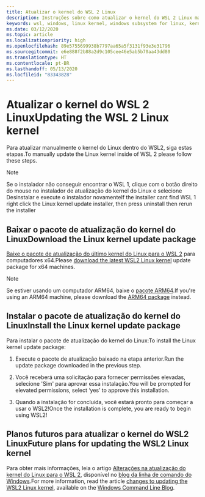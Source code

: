```yaml
---
title: Atualizar o kernel do WSL 2 Linux
description: Instruções sobre como atualizar o kernel do WSL 2 Linux manualmente
keywords: wsl, windows, linux kernel, windows subsystem for linux, kernel
ms.date: 03/12/2020
ms.topic: article
ms.localizationpriority: high
ms.openlocfilehash: 89e5755699938b7797aa65a5f3131f93e3e31796
ms.sourcegitcommit: e6e888f2b88a2d9c105cee46e5ab5b70aa43dd80
ms.translationtype: HT
ms.contentlocale: pt-BR
ms.lasthandoff: 05/13/2020
ms.locfileid: "83343828"
---
```

# <a name="updating-the-wsl-2-linux-kernel"></a><span data-ttu-id="55c96-104">Atualizar o kernel do WSL 2 Linux</span><span class="sxs-lookup"><span data-stu-id="55c96-104">Updating the WSL 2 Linux kernel</span></span>

<span data-ttu-id="55c96-105">Para atualizar manualmente o kernel do Linux dentro do WSL2, siga estas etapas.</span><span class="sxs-lookup"><span data-stu-id="55c96-105">To manually update the Linux kernel inside of WSL 2 please follow these steps.</span></span>

> [!NOTE] 
> <span data-ttu-id="55c96-106">Se o instalador não conseguir encontrar o WSL 1, clique com o botão direito do mouse no instalador de atualização do kernel do Linux e selecione Desinstalar e execute o instalador novamente</span><span class="sxs-lookup"><span data-stu-id="55c96-106">If the installer cant find WSL 1 right click the Linux kernel update installer, then press uninstall then rerun the installer</span></span>

## <a name="download-the-linux-kernel-update-package"></a><span data-ttu-id="55c96-107">Baixar o pacote de atualização do kernel do Linux</span><span class="sxs-lookup"><span data-stu-id="55c96-107">Download the Linux kernel update package</span></span>

<span data-ttu-id="55c96-108">[Baixe o pacote de atualização do último kernel do Linux para o WSL 2](https://wslstorestorage.blob.core.windows.net/wslblob/wsl_update_x64.msi) para computadores x64.</span><span class="sxs-lookup"><span data-stu-id="55c96-108">Please [download the latest WSL2 Linux kernel](https://wslstorestorage.blob.core.windows.net/wslblob/wsl_update_x64.msi) update package for x64 machines.</span></span>

> [!NOTE]
> <span data-ttu-id="55c96-109">Se estiver usando um computador ARM64, baixe o [pacote ARM64](https://wslstorestorage.blob.core.windows.net/wslblob/wsl_update_arm64.msi).</span><span class="sxs-lookup"><span data-stu-id="55c96-109">If you're using an ARM64 machine, please download the [ARM64 package](https://wslstorestorage.blob.core.windows.net/wslblob/wsl_update_arm64.msi) instead.</span></span>

## <a name="install-the-linux-kernel-update-package"></a><span data-ttu-id="55c96-110">Instalar o pacote de atualização do kernel do Linux</span><span class="sxs-lookup"><span data-stu-id="55c96-110">Install the Linux kernel update package</span></span>

<span data-ttu-id="55c96-111">Para instalar o pacote de atualização do kernel do Linux:</span><span class="sxs-lookup"><span data-stu-id="55c96-111">To install the Linux kernel update package:</span></span>

  1. <span data-ttu-id="55c96-112">Execute o pacote de atualização baixado na etapa anterior.</span><span class="sxs-lookup"><span data-stu-id="55c96-112">Run the update package downloaded in the previous step.</span></span>

  2. <span data-ttu-id="55c96-113">Você receberá uma solicitação para fornecer permissões elevadas, selecione 'Sim' para aprovar essa instalação.</span><span class="sxs-lookup"><span data-stu-id="55c96-113">You will be prompted for elevated permissions, select ‘yes’ to approve this installation.</span></span>

  3. <span data-ttu-id="55c96-114">Quando a instalação for concluída, você estará pronto para começar a usar o WSL2!</span><span class="sxs-lookup"><span data-stu-id="55c96-114">Once the installation is complete, you are ready to begin using WSL2!</span></span>

## <a name="future-plans-for-updating-the-wsl2-linux-kernel"></a><span data-ttu-id="55c96-115">Planos futuros para atualizar o kernel do WSL2 Linux</span><span class="sxs-lookup"><span data-stu-id="55c96-115">Future plans for updating the WSL2 Linux kernel</span></span>

<span data-ttu-id="55c96-116">Para obter mais informações, leia o artigo [Alterações na atualização do kernel do Linux para o WSL 2](https://devblogs.microsoft.com/commandline/wsl2-will-be-generally-available-in-windows-10-version-2004), disponível no [blog da linha de comando do Windows](https://aka.ms/cliblog).</span><span class="sxs-lookup"><span data-stu-id="55c96-116">For more information, read the article [changes to updating the WSL2 Linux kernel](https://devblogs.microsoft.com/commandline/wsl2-will-be-generally-available-in-windows-10-version-2004), available on the [Windows Command Line Blog](https://aka.ms/cliblog).</span></span>
